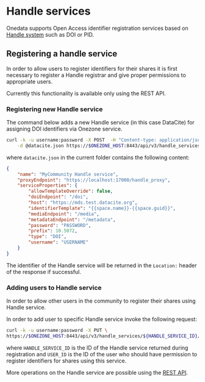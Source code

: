 # Handle services

<!-- toc -->

Onedata supports Open Access identifier registration services based on [Handle system](http://handle.net) such as DOI or PID.

## Registering a handle service
In order to allow users to register identifiers for their shares it is first necessary to register a Handle registrar and give proper permissions to appropriate users.

Currently this functionality is available only using the REST API.

### Registering new Handle service

The command below adds a new Handle service (in this case DataCite) for assigning DOI identifiers via Onezone service.

```bash
curl -k -u username:password -X POST  -H "Content-type: application/json" \
    -d @datacite.json https://$ONEZONE_HOST:8443/api/v3/handle_services
```

where `datacite.json` in the current folder contains the following content:

```json
{
    "name": "MyCommunity Handle service",
    "proxyEndpoint": "https://localhost:17000/handle_proxy",
    "serviceProperties": {
        "allowTemplateOverride": false,
        "doiEndpoint": "/doi",
        "host": "https://mds.test.datacite.org",
        "identifierTemplate": "{{space.name}}-{{space.guid}}",
        "mediaEndpoint": "/media",
        "metadataEndpoint": "/metadata",
        "password": "PASSWORD",
        "prefix": 10.5072,
        "type": "DOI",
        "username": "USERNAME"
    }
}         
```

The identifier of the Handle service will be returned in the `Location:` header of the response if successful.


### Adding users to Handle service
In order to allow other users in the community to register their shares using Handle service.

In order to add user to specific Handle service invoke the following request:
```bash
curl -k -u username:password -X PUT \
https://$ONEZONE_HOST:8443/api/v3/handle_services/${HANDLE_SERVICE_ID}/users/#{USER_ID}
```

where `HANDLE_SERVICE_ID` is the ID of the Handle service returned during registration and `USER_ID` is the ID of the user who should have permission to register identifiers for shares using this service.

More operations on the Handle service are possible using the [REST API](../advanced/rest/onezone/overview.md).


